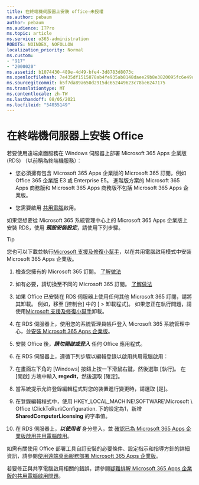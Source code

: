 ```yaml
---
title: 在終端機伺服器上安裝 office-未授權
ms.author: pebaum
author: pebaum
ms.audience: ITPro
ms.topic: article
ms.service: o365-administration
ROBOTS: NOINDEX, NOFOLLOW
localization_priority: Normal
ms.custom:
- "917"
- "2000020"
ms.assetid: b1074430-489e-4d49-bfe4-3d8783d8073c
ms.openlocfilehash: 7e435df1515878ab4fe935ab8148daee29b8e3820095fc6e49db45de4c6279db
ms.sourcegitcommit: b5f7da89a650d2915dc652449623c78be6247175
ms.translationtype: MT
ms.contentlocale: zh-TW
ms.lasthandoff: 08/05/2021
ms.locfileid: "54055149"
---
```

# <a name="installing-office-on-a-terminal-server"></a>在終端機伺服器上安裝 Office

若要使用遠端桌面服務在 Windows 伺服器上部署 Microsoft 365 Apps 企業版 (RDS) （以前稱為終端機服務）：
  
- 您必須擁有包含 Microsoft 365 Apps 企業版的 Microsoft 365 訂閱，例如 Office 365 企業版 E3 或 Enterprise E5。 進階版方案的 Microsoft 365 Apps 商務版和 Microsoft 365 Apps 商務版不包括 Microsoft 365 Apps 企業版。

- 您需要啟用 [共用電腦](https://docs.microsoft.com/DeployOffice/overview-shared-computer-activation)啟用。

如果您想要從 Microsoft 365 系統管理中心上的 Microsoft 365 Apps 企業版上安裝 RDS，使用 ***預設安裝設定***，請使用下列步驟。

> [!TIP]
> 您也可以下載並執行[Microsoft 支援及修復小幫手](https://aka.ms/SaRA_OfficeSCA_M365Portal)，以在共用電腦啟用模式中安裝 Microsoft 365 Apps 企業版。
  
1. 檢查您擁有的 Microsoft 365 訂閱。 [了解做法](https://docs.microsoft.com/microsoft-365/admin/admin-overview/what-subscription-do-i-have)

2. 如有必要，請切換至不同的 Microsoft 365 訂閱。 [了解做法](https://docs.microsoft.com/microsoft-365/commerce/subscriptions/switch-to-a-different-plan)

3. 如果 Office 已安裝在 RDS 伺服器上使用任何其他 Microsoft 365 訂閱，請將其卸載。 例如，移至 [控制台] 中的 [ \> 卸載程式]。 如果您正在執行問題，請使用[Microsoft 支援及修復小幫手](https://aka.ms/SARA-OfficeUninstall-Alchemy)卸載。

4. 在 RDS 伺服器上，使用您的系統管理員帳戶登入 Microsoft 365 系統管理中心，並[安裝 Microsoft 365 Apps 企業版](https://portal.office.com/OLS/MySoftware.aspx)。

5. 安裝 Office 後，***請勿開啟或登入*** 任何 Office 應用程式。

6. 在 RDS 伺服器上，遵循下列步驟以編輯登錄以啟用共用電腦啟用：

1. 在畫面左下角的 [Windows] 按鈕上按一下滑鼠右鍵，然後選取 [執行]。 在 [開啟] 方塊中輸入 **regedit**，然後選取 [確定]。

2. 當系統提示允許登錄編輯程式對您的裝置進行變更時，請選取 [是]。

3. 在登錄編輯程式中，使用 HKEY_LOCAL_MACHINE\SOFTWARE\Microsoft \ Office \ClickToRun\Configuration. 下的設定為1，新增 **SharedComputerLicensing** 的字串值。

7. 在 RDS 伺服器上，***以使用者*** 身分登入，並 [確認已為 Microsoft 365 Apps 企業版啟用共用電腦啟用](https://docs.microsoft.com/DeployOffice/troubleshoot-shared-computer-activation#verify-that-activation-for-microsoft-365-apps-succeeded)。

如需有關使用 Office 部署工具自訂安裝的必要條件、設定指示和指導方針的詳細資訊，請參閱[使用遠端桌面服務部署 Microsoft 365 Apps 企業版](https://docs.microsoft.com/DeployOffice/deploy-microsoft-365-apps-remote-desktop-services)。
  
若要修正與共享電腦啟用相關的錯誤，請參閱[疑難排解 Microsoft 365 Apps 企業版的共用電腦啟用問題](https://docs.microsoft.com/DeployOffice/troubleshoot-shared-computer-activation)。
  